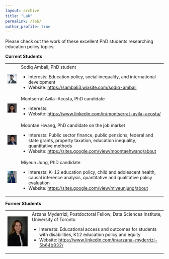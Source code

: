 ```yaml
---
layout: archive
title: "Lab"
permalink: /lab/
author_profile: true
---
```


Please check out the work of these excellent PhD students researching education policy topics:

<b>Current Students</b>

<table>
	<tr>
		<td><img src="/images/Sodiq_Ph.JPG"  width="200">
		</td>
		<td>Sodiq Ambali, PhD student
		<ul>
			<li>Interests: Education policy, social inequality, and international development</li>
			<li>Website: <a href="https://sambali3.wixsite.com/sodiq-ambali">https://sambali3.wixsite.com/sodiq-ambali</a></li>
		</ul></td>
	</tr>
	<tr>
		<td><img src="/images/avilaacosta-m.jpg"  width="200">
		</td>
		<td>
		Montserrat Avila-Acosta, PhD candidate<ul>
			<li>Interests:</li>
			<li>Website: <a href="https://www.linkedin.com/in/montserrat-avila-acosta/">https://www.linkedin.com/in/montserrat-avila-acosta/</a></li>
		</ul></td>
	</tr>
	<tr>
		<td><img src="/images/moontae_hwang.png"  width="200">
		</td>
		<td>Moontae Hwang, PhD candidate on the job market
		<ul>
			<li>Interests: Public sector finance, public pensions, federal and state grants, property taxation, education inequality, quantitative methods</li>
			<li>Website: <a href="https://sites.google.com/view/moontaehwang/about">https://sites.google.com/view/moontaehwang/about</a></li>
		</ul></td>
	</tr>
	<tr>
		<td><img src="/images/miyeunjung_photo.JPG"  width="200">
		</td>
		<td>Miyeun Jung, PhD candidate<ul>
			<li>Interests: K-12 education policy, child and adolescent health, causal inference analysis, quantitative and qualitative policy evaluation</li>
			<li>Website: <a href="https://sites.google.com/view/miyeunjung/about">https://sites.google.com/view/miyeunjung/about</a></li>
		</ul></td>
	</tr>	
</table>	


<b>Former Students</b>

<table>
	<tr>
		<td><img src="/images/arzana_myderrizi.jpg"  width="200">
		</td>
		<td>Arzana Myderrizi, Postdoctoral Fellow, Data Sciences Institute, University of Toronto<ul>
			<li>Interests: Educational access and outcomes for students with disabilities, K12 education policy and equity</li>
			<li>Website: <a href="https://www.linkedin.com/in/arzana-myderrizi-5b64b832/">https://www.linkedin.com/in/arzana-myderrizi-5b64b832/</a></li>
		</ul></td>
	</tr>
</table>
